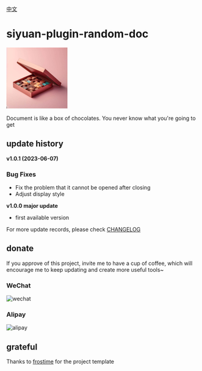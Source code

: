 [中文](README_zh_CN.md)

# siyuan-plugin-random-doc

<img src="./icon.png" width="160" height="160" alt="icon">

Document is like a box of chocolates. You never know what you're going to get

## update history

**v1.0.1 (2023-06-07)**
### Bug Fixes
- Fix the problem that it cannot be opened after closing
- Adjust display style

**v1.0.0 major update**

- first available version

For more update records, please check [CHANGELOG](https://github.com/terwer/siyuan-plugin-random-doc/blob/main/CHANGELOG.md)

## donate

If you approve of this project, invite me to have a cup of coffee, which will encourage me to keep updating and create more useful tools~

### WeChat

<div>
<img src="https://static-rs-terwer.oss-cn-beijing.aliyuncs.com/donate/wechat.jpg" alt="wechat" style="width:280px;height:375px;" />
</div>

### Alipay

<div>
<img src="https://static-rs-terwer.oss-cn-beijing.aliyuncs.com/donate/alipay.jpg" alt="alipay" style="width:280px;height:375px;" />
</div>

## grateful

Thanks to [frostime](https://github.com/siyuan-note/plugin-sample-vite-svelte) for the project template